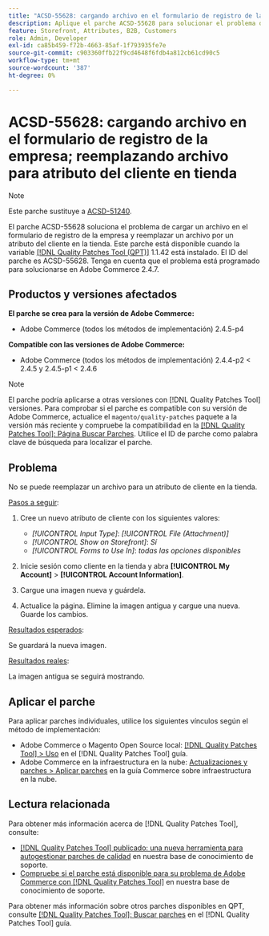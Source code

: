 ```yaml
---
title: "ACSD-55628: cargando archivo en el formulario de registro de la empresa; reemplazando archivo para atributo del cliente en tienda"
description: Aplique el parche ACSD-55628 para solucionar el problema de Adobe Commerce cargando un archivo en el formulario de registro de la empresa y reemplazando un archivo para un atributo de cliente en la tienda.
feature: Storefront, Attributes, B2B, Customers
role: Admin, Developer
exl-id: ca85b459-f72b-4663-85af-1f793935fe7e
source-git-commit: c903360ffb22f9cd4648f6fdb4a812cb61cd90c5
workflow-type: tm+mt
source-wordcount: '387'
ht-degree: 0%

---
```


# ACSD-55628: cargando archivo en el formulario de registro de la empresa; reemplazando archivo para atributo del cliente en tienda

>[!NOTE]
>
>Este parche sustituye a [ACSD-51240](/help/support-tools/patches-available-in-qpt-tool/v1-1-33/acsd-51240-uploaded-file-missing-while-registering-via-company-registration-form.md).

El parche ACSD-55628 soluciona el problema de cargar un archivo en el formulario de registro de la empresa y reemplazar un archivo por un atributo del cliente en la tienda. Este parche está disponible cuando la variable [[!DNL Quality Patches Tool (QPT)]](/help/announcements/adobe-commerce-announcements/magento-quality-patches-released-new-tool-to-self-serve-quality-patches.md) 1.1.42 está instalado. El ID del parche es ACSD-55628. Tenga en cuenta que el problema está programado para solucionarse en Adobe Commerce 2.4.7.

## Productos y versiones afectados

**El parche se crea para la versión de Adobe Commerce:**

* Adobe Commerce (todos los métodos de implementación) 2.4.5-p4

**Compatible con las versiones de Adobe Commerce:**

* Adobe Commerce (todos los métodos de implementación) 2.4.4-p2 &lt; 2.4.5 y 2.4.5-p1 &lt; 2.4.6

>[!NOTE]
>
>El parche podría aplicarse a otras versiones con [!DNL Quality Patches Tool] versiones. Para comprobar si el parche es compatible con su versión de Adobe Commerce, actualice el `magento/quality-patches` paquete a la versión más reciente y compruebe la compatibilidad en la [[!DNL Quality Patches Tool]: Página Buscar Parches](https://experienceleague.adobe.com/tools/commerce-quality-patches/index.html). Utilice el ID de parche como palabra clave de búsqueda para localizar el parche.

## Problema

No se puede reemplazar un archivo para un atributo de cliente en la tienda.

<u>Pasos a seguir</u>:

1. Cree un nuevo atributo de cliente con los siguientes valores:

   * *[!UICONTROL Input Type]*: *[!UICONTROL File (Attachment)]*
   * *[!UICONTROL Show on Storefront]*: *Sí*
   * *[!UICONTROL Forms to Use In]*: *todas las opciones disponibles*

1. Inicie sesión como cliente en la tienda y abra **[!UICONTROL My Account]** > **[!UICONTROL Account Information]**.
1. Cargue una imagen nueva y guárdela.
1. Actualice la página. Elimine la imagen antigua y cargue una nueva. Guarde los cambios.

<u>Resultados esperados</u>:

Se guardará la nueva imagen.

<u>Resultados reales</u>:

La imagen antigua se seguirá mostrando.

## Aplicar el parche

Para aplicar parches individuales, utilice los siguientes vínculos según el método de implementación:

* Adobe Commerce o Magento Open Source local: [[!DNL Quality Patches Tool] > Uso](https://experienceleague.adobe.com/docs/commerce-operations/tools/quality-patches-tool/usage.html) en el [!DNL Quality Patches Tool] guía.
* Adobe Commerce en la infraestructura en la nube: [Actualizaciones y parches > Aplicar parches](https://experienceleague.adobe.com/docs/commerce-cloud-service/user-guide/develop/upgrade/apply-patches.html) en la guía Commerce sobre infraestructura en la nube.

## Lectura relacionada

Para obtener más información acerca de [!DNL Quality Patches Tool], consulte:

* [[!DNL Quality Patches Tool] publicado: una nueva herramienta para autogestionar parches de calidad](/help/announcements/adobe-commerce-announcements/magento-quality-patches-released-new-tool-to-self-serve-quality-patches.md) en nuestra base de conocimiento de soporte.
* [Compruebe si el parche está disponible para su problema de Adobe Commerce con [!DNL Quality Patches Tool]](/help/support-tools/patches-available-in-qpt-tool/check-patch-for-magento-issue-with-magento-quality-patches.md) en nuestra base de conocimiento de soporte.

Para obtener más información sobre otros parches disponibles en QPT, consulte [[!DNL Quality Patches Tool]: Buscar parches](https://experienceleague.adobe.com/tools/commerce-quality-patches/index.html) en el [!DNL Quality Patches Tool] guía.
